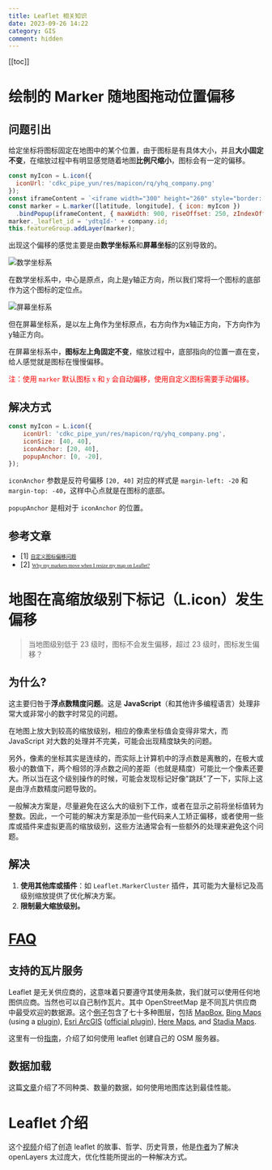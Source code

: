 ```yaml
---
title: Leaflet 相关知识
date: 2023-09-26 14:22
category: GIS
comment: hidden
---
```


[[toc]]

# 绘制的 Marker 随地图拖动位置偏移

## 问题引出

给定坐标将图标固定在地图中的某个位置，由于图标是有具体大小，并且**大小固定不变**，在缩放过程中有明显感觉随着地图**比例尺缩小**，图标会有一定的偏移。

```js
const myIcon = L.icon({
  iconUrl: 'cdkc_pipe_yun/res/mapicon/rq/yhq_company.png'
});
const iframeContent = `<iframe width="300" height="260" style="border: none;" src="cdkc_pipe_yun/2d/base/yhqCompany_light/popup.html" tenantId="${company.id}"></iframe>`;
const marker = L.marker([latitude, longitude], { icon: myIcon })
  .bindPopup(iframeContent, { maxWidth: 900, riseOffset: 250, zIndexOffset: 1000 });
marker._leaflet_id = 'ydtqId-' + company.id;
this.featureGroup.addLayer(marker);
```

出现这个偏移的感觉主要是由**数学坐标系**和**屏幕坐标**的区别导致的。

<Image zoom="0.3" src="https://cdn.jsdelivr.net/gh/tinweirdo/images/2024/数学坐标系.png">数学坐标系</Image>

在数学坐标系中，中心是原点，向上是y轴正方向，所以我们常将一个图标的底部作为这个图标的定位点。

<Image zoom="0.3" src="https://cdn.jsdelivr.net/gh/tinweirdo/images/2024/屏幕坐标系.png">屏幕坐标系</Image>

但在屏幕坐标系，是以左上角作为坐标原点，右方向作为x轴正方向，下方向作为y轴正方向。

在屏幕坐标系中，**图标左上角固定不变**，缩放过程中，底部指向的位置一直在变，给人感觉就是图标在慢慢偏移。

<font color="red" face="宋体">注：使用 `marker` 默认图标 x 和 y 会自动偏移，使用自定义图标需要手动偏移。</font>

## 解决方式

```js
const myIcon = L.icon({
    iconUrl: 'cdkc_pipe_yun/res/mapicon/rq/yhq_company.png',
    iconSize: [40, 40],
    iconAnchor: [20, 40],
    popupAnchor: [0, -20],
});
```

`iconAnchor` 参数是反符号偏移 `[20, 40]` 对应的样式是 `margin-left: -20` 和 `margin-top: -40`，这样中心点就是在图标的底部。

`popupAnchor` 是相对于 `iconAnchor` 的位置。

## 参考文章

- [1] <font size="0.1" face="宋体">[自定义图标偏移问题](https://juejin.cn/post/7255514764753764411)</font>
- [2] <font size="0.1" face="宋体">[Why my markers move when I resize my map on Leaflet?](https://gis.stackexchange.com/questions/352480/why-my-markers-move-when-i-resize-my-map-on-leaflet)</font>


# 地图在高缩放级别下标记（L.icon）发生偏移

> 当地图级别低于 23 级时，图标不会发生偏移，超过 23 级时，图标发生偏移？

## 为什么?

这主要归咎于**浮点数精度问题**。这是 **JavaScript**（和其他许多编程语言）处理非常大或非常小的数字时常见的问题。

在地图上放大到较高的缩放级别，相应的像素坐标值会变得非常大，而 JavaScript 对大数的处理并不完美，可能会出现精度缺失的问题。

另外，像素的坐标其实是连续的，而实际上计算机中的浮点数是离散的，在极大或极小的数值下，两个相邻的浮点数之间的差距（也就是精度）可能比一个像素还要大。所以当在这个级别操作的时候，可能会发现标记好像"跳跃"了一下，实际上这是由浮点数精度问题导致的。

一般解决方案是，尽量避免在这么大的级别下工作，或者在显示之前将坐标值转为整数。因此，一个可能的解决方案是添加一些代码来人工矫正偏移，或者使用一些库或插件来虚拟更高的缩放级别，这些方法通常会有一些额外的处理来避免这个问题。

## 解决

1. **使用其他库或插件**：如 `Leaflet.MarkerCluster` 插件，其可能为大量标记及高级别缩放提供了优化解决方案。
2. **限制最大缩放级别。**

# [FAQ](https://github.com/Leaflet/Leaflet/blob/main/FAQ.md)

## 支持的瓦片服务

Leaflet 是无关供应商的，这意味着只要遵守其使用条款，我们就可以使用任何地图供应商。当然也可以自己制作瓦片。其中 OpenStreetMap 是不同瓦片供应商中最受欢迎的数据源。这个[例子](https://leaflet-extras.github.io/leaflet-providers/preview/)包含了七十多种图层，包括 [MapBox](http://mapbox.com/), [Bing Maps](http://www.microsoft.com/maps/choose-your-bing-maps-API.aspx) (using a [plugin](https://github.com/shramov/leaflet-plugins)), [Esri ArcGIS](http://www.esri.com/software/arcgis/arcgisonline/maps/maps-and-map-layers) ([official plugin](https://github.com/Esri/esri-leaflet)), [Here Maps](https://developer.here.com/), and [Stadia Maps](https://docs.stadiamaps.com/tutorials/raster-maps-with-leaflet/).

这里有一份[指南](http://switch2osm.org/serving-tiles/)，介绍了如何使用 leaflet 创建自己的 OSM 服务器。

## 数据加载

这篇[文章](https://github.com/tmcw/mapmakers-cheatsheet)介绍了不同种类、数量的数据，如何使用地图库达到最佳性能。

# Leaflet 介绍

这个[视频](http://www.youtube.com/watch?v=_P2SaCPbJ4w)介绍了创造 leaflet 的故事、哲学、历史背景，他是[作者](https://agafonkin.com/)为了解决 openLayers 太过庞大，优化性能所提出的一种解决方式。